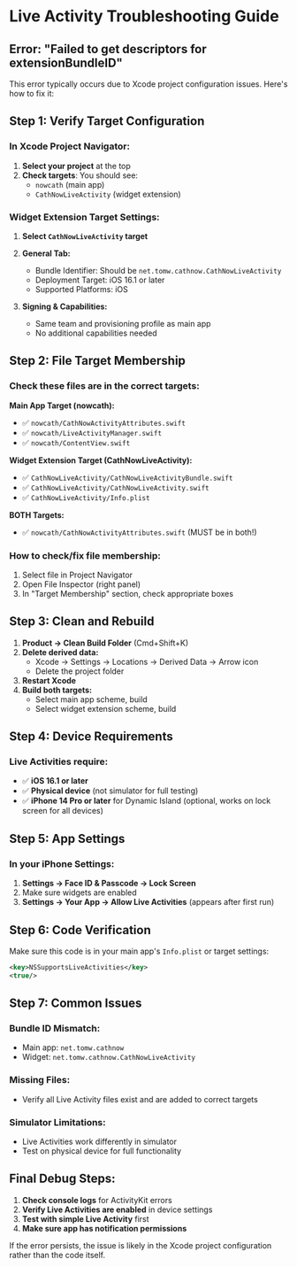 # Live Activity Troubleshooting Guide

## Error: "Failed to get descriptors for extensionBundleID"

This error typically occurs due to Xcode project configuration issues. Here's how to fix it:

## Step 1: Verify Target Configuration

### In Xcode Project Navigator:

1. **Select your project** at the top
2. **Check targets**: You should see:
   - `nowcath` (main app)
   - `CathNowLiveActivity` (widget extension)

### Widget Extension Target Settings:
1. **Select `CathNowLiveActivity` target**
2. **General Tab:**
   - Bundle Identifier: Should be `net.tomw.cathnow.CathNowLiveActivity`
   - Deployment Target: iOS 16.1 or later
   - Supported Platforms: iOS

3. **Signing & Capabilities:**
   - Same team and provisioning profile as main app
   - No additional capabilities needed

## Step 2: File Target Membership

### Check these files are in the correct targets:

**Main App Target (nowcath):**
- ✅ `nowcath/CathNowActivityAttributes.swift`
- ✅ `nowcath/LiveActivityManager.swift`
- ✅ `nowcath/ContentView.swift`

**Widget Extension Target (CathNowLiveActivity):**
- ✅ `CathNowLiveActivity/CathNowLiveActivityBundle.swift`
- ✅ `CathNowLiveActivity/CathNowLiveActivity.swift`
- ✅ `CathNowLiveActivity/Info.plist`

**BOTH Targets:**
- ✅ `nowcath/CathNowActivityAttributes.swift` (MUST be in both!)

### How to check/fix file membership:
1. Select file in Project Navigator
2. Open File Inspector (right panel)
3. In "Target Membership" section, check appropriate boxes

## Step 3: Clean and Rebuild

1. **Product → Clean Build Folder** (Cmd+Shift+K)
2. **Delete derived data:**
   - Xcode → Settings → Locations → Derived Data → Arrow icon
   - Delete the project folder
3. **Restart Xcode**
4. **Build both targets:**
   - Select main app scheme, build
   - Select widget extension scheme, build

## Step 4: Device Requirements

### Live Activities require:
- ✅ **iOS 16.1 or later**
- ✅ **Physical device** (not simulator for full testing)
- ✅ **iPhone 14 Pro or later** for Dynamic Island (optional, works on lock screen for all devices)

## Step 5: App Settings

### In your iPhone Settings:
1. **Settings → Face ID & Passcode → Lock Screen**
2. Make sure widgets are enabled
3. **Settings → Your App → Allow Live Activities** (appears after first run)

## Step 6: Code Verification

Make sure this code is in your main app's `Info.plist` or target settings:
```xml
<key>NSSupportsLiveActivities</key>
<true/>
```

## Step 7: Common Issues

### Bundle ID Mismatch:
- Main app: `net.tomw.cathnow`
- Widget: `net.tomw.cathnow.CathNowLiveActivity`

### Missing Files:
- Verify all Live Activity files exist and are added to correct targets

### Simulator Limitations:
- Live Activities work differently in simulator
- Test on physical device for full functionality

## Final Debug Steps:

1. **Check console logs** for ActivityKit errors
2. **Verify Live Activities are enabled** in device settings
3. **Test with simple Live Activity** first
4. **Make sure app has notification permissions**

If the error persists, the issue is likely in the Xcode project configuration rather than the code itself.